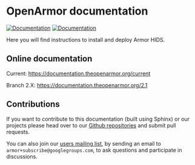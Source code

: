 # OpenArmor documentation

[![Documentation](https://img.shields.io/badge/docs-view-green.svg)](https://documentation.theopenarmor.org)
[![Documentation](https://img.shields.io/badge/web-view-green.svg)](https://theopenarmor.com)

Here you will find instructions to install and deploy Armor HIDS.

## Online documentation

Current: https://documentation.theopenarmor.org/current

Branch 2.X: https://documentation.theopenarmor.org/2.1

## Contributions

If you want to contribute to this documentation (built using Sphinx) or our projects please head over to our [Github repositories](https://github.com/armor) and submit pull requests.

You can also join our [users mailing list](https://groups.google.com/d/forum/armor), by sending an email to `armor+subscribe@googlegroups.com`, to ask questions and participate in discussions.
